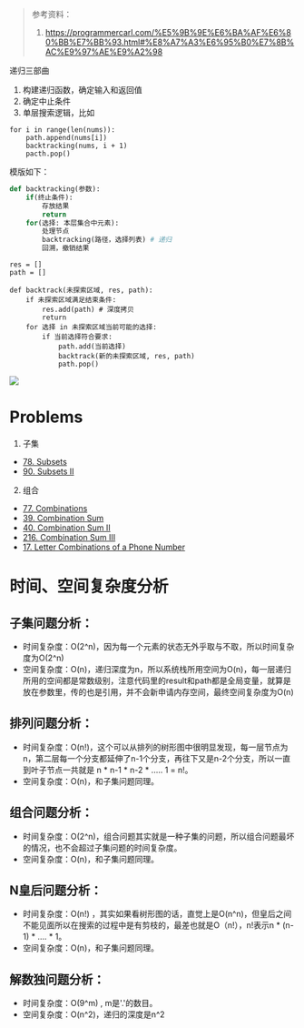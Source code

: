 > 参考资料：
> 1. https://programmercarl.com/%E5%9B%9E%E6%BA%AF%E6%80%BB%E7%BB%93.html#%E8%A7%A3%E6%95%B0%E7%8B%AC%E9%97%AE%E9%A2%98

递归三部曲
1. 构建递归函数，确定输入和返回值
2. 确定中止条件
3. 单层搜索逻辑，比如
```
for i in range(len(nums)):
    path.append(nums[i])
    backtracking(nums, i + 1)
    pacth.pop()
```

模版如下：
```python
def backtracking(参数):
    if(终止条件):
        存放结果
        return
    for(选择: 本层集合中元素):
        处理节点
        backtracking(路径，选择列表) # 递归
        回溯，撤销结果
```
```
res = []
path = []

def backtrack(未探索区域, res, path):
    if 未探索区域满足结束条件:
        res.add(path) # 深度拷贝
        return
    for 选择 in 未探索区域当前可能的选择:
        if 当前选择符合要求:
            path.add(当前选择)
            backtrack(新的未探索区域, res, path)
            path.pop()
```
![](https://code-thinking-1253855093.file.myqcloud.com/pics/20211030124742.png)
# Problems
1. 子集
- [78. Subsets](https://leetcode.com/problems/subsets/)
- [90. Subsets II](https://leetcode.com/problems/subsets-ii/)
2. 组合
- [77. Combinations](https://leetcode.com/problems/combinations/)
- [39. Combination Sum](https://leetcode.com/problems/combination-sum/)
- [40. Combination Sum II](https://leetcode.com/problems/combination-sum-ii/)
- [216. Combination Sum III](https://leetcode.com/problems/combination-sum-iii/)
- [17. Letter Combinations of a Phone Number](https://leetcode.com/problems/letter-combinations-of-a-phone-number/)


# 时间、空间复杂度分析
## 子集问题分析：
- 时间复杂度：O(2^n)，因为每一个元素的状态无外乎取与不取，所以时间复杂度为O(2^n)
- 空间复杂度：O(n)，递归深度为n，所以系统栈所用空间为O(n)，每一层递归所用的空间都是常数级别，注意代码里的result和path都是全局变量，就算是放在参数里，传的也是引用，并不会新申请内存空间，最终空间复杂度为O(n)
## 排列问题分析：
- 时间复杂度：O(n!)，这个可以从排列的树形图中很明显发现，每一层节点为n，第二层每一个分支都延伸了n-1个分支，再往下又是n-2个分支，所以一直到叶子节点一共就是 n * n-1 * n-2 * ..... 1 = n!。
- 空间复杂度：O(n)，和子集问题同理。
## 组合问题分析：
- 时间复杂度：O(2^n)，组合问题其实就是一种子集的问题，所以组合问题最坏的情况，也不会超过子集问题的时间复杂度。
- 空间复杂度：O(n)，和子集问题同理。
## N皇后问题分析：
- 时间复杂度：O(n!) ，其实如果看树形图的话，直觉上是O(n^n)，但皇后之间不能见面所以在搜索的过程中是有剪枝的，最差也就是O（n!），n!表示n * (n-1) * .... * 1。
- 空间复杂度：O(n)，和子集问题同理。
## 解数独问题分析：
- 时间复杂度：O(9^m) , m是'.'的数目。
- 空间复杂度：O(n^2)，递归的深度是n^2